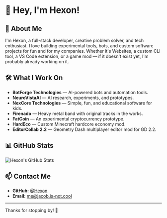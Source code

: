 # 👋 Hey, I'm Hexon!

## 🚀 About Me
I'm Hexon, a full-stack developer, creative problem solver, and tech enthusiast. I love building experimental tools, bots, and custom software projects for fun and for my companies. Whether it's Websites, a custom CLI tool, a VS Code extension, or a game mod — if it doesn't exist yet, I'm probably already working on it.

## 🛠️ What I Work On
- **BotForge Technologies** — AI-powered bots and automation tools.
- **NeuroVistaAI** — AI research, experiments, and prototypes.
- **NexCore Technologies** — Simple, fun, and educational software for kids.
- **Firenado** — Heavy metal band with original tracks in the works.
- **FatCoin** — An experimental cryptocurrency prototype.
- **HardEco** — Custom Minecraft hardcore economy mod.
- **EditorCollab 2.2** — Geometry Dash multiplayer editor mod for GD 2.2.

## 📊 GitHub Stats

![Hexon's GitHub Stats](https://github-readme-stats.vercel.app/api?username=jacobrdale&show_icons=true&theme=radical)

## 📫 Contact Me
- **GitHub:** [@Hexon](https://github.com/jacobrdale)
- **Email:** [me@jacob.is-not.cool](mailto:me@jacob.is-not.cool)

---

Thanks for stopping by! 👊
